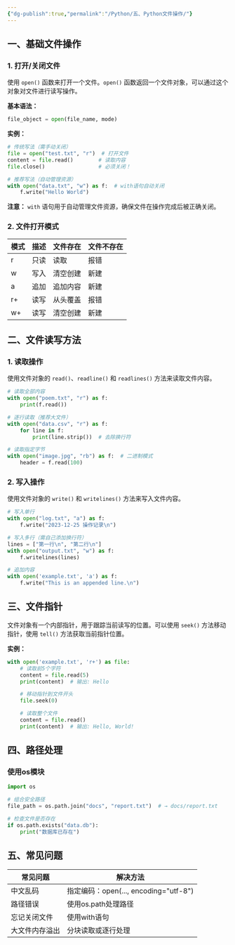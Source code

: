 ```yaml
---
{"dg-publish":true,"permalink":"/Python/五、Python文件操作/"}
---
```


## 一、基础文件操作
### 1. 打开/关闭文件
使用 `open()` 函数来打开一个文件。`open()` 函数返回一个文件对象，可以通过这个对象对文件进行读写操作。

**基本语法：**
```python
file_object = open(file_name, mode)
```

**实例：**
```python
# 传统写法（需手动关闭）
file = open("test.txt", "r")  # 打开文件
content = file.read()        # 读取内容
file.close()                 # 必须关闭！

# 推荐写法（自动管理资源）
with open("data.txt", "w") as f:  # with语句自动关闭
    f.write("Hello World")
```
**注意：**
`with` 语句用于自动管理文件资源，确保文件在操作完成后被正确关闭。

### 2. 文件打开模式
| 模式 | 描述 | 文件存在 | 文件不存在 |
|-----|------|---------|----------|
| r   | 只读  | 读取     | 报错      |
| w   | 写入  | 清空创建 | 新建      |
| a   | 追加  | 追加内容 | 新建      |
| r+  | 读写  | 从头覆盖 | 报错      |
| w+  | 读写  | 清空创建 | 新建      |

## 二、文件读写方法
### 1. 读取操作
使用文件对象的 `read()`、`readline()` 和 `readlines()` 方法来读取文件内容。

```python
# 读取全部内容
with open("poem.txt", "r") as f:
    print(f.read())

# 逐行读取（推荐大文件）
with open("data.csv", "r") as f:
    for line in f:
        print(line.strip())  # 去除换行符

# 读取指定字节
with open("image.jpg", "rb") as f:  # 二进制模式
    header = f.read(100)
```

### 2. 写入操作
使用文件对象的 `write()` 和 `writelines()` 方法来写入文件内容。

```python
# 写入单行
with open("log.txt", "a") as f:
    f.write("2023-12-25 操作记录\n")

# 写入多行（需自己添加换行符）
lines = ["第一行\n", "第二行\n"]
with open("output.txt", "w") as f:
    f.writelines(lines)

# 追加内容
with open('example.txt', 'a') as f:
    f.write("This is an appended line.\n")
```

## 三、文件指针
文件对象有一个内部指针，用于跟踪当前读写的位置。可以使用 `seek()` 方法移动指针，使用 `tell()` 方法获取当前指针位置。

**实例：**
```python
with open('example.txt', 'r+') as file:
    # 读取前5个字符
    content = file.read(5)
    print(content)  # 输出: Hello

    # 移动指针到文件开头
    file.seek(0)

    # 读取整个文件
    content = file.read()
    print(content)  # 输出: Hello, World!
```

## 四、路径处理
### 使用os模块
```python
import os

# 组合安全路径
file_path = os.path.join("docs", "report.txt")  # → docs/report.txt

# 检查文件是否存在
if os.path.exists("data.db"):
    print("数据库已存在")
```

## 五、常见问题

| 常见问题       | 解决方法                      |
|--------------|-----------------------------|
| 中文乱码       | 指定编码：open(..., encoding="utf-8") |
| 路径错误       | 使用os.path处理路径              |
| 忘记关闭文件     | 使用with语句                   |
| 大文件内存溢出   | 分块读取或逐行处理                |
